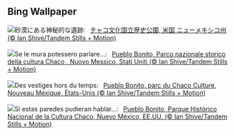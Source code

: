 ## Bing Wallpaper
![](https://www.bing.com/th?id=OHR.ChacoCulture_JA-JP9246689243_UHD.jpg&w=1000)砂漠にある神秘的な遺跡:&nbsp;&ensp;[チャコ文化国立歴史公園, 米国 ニューメキシコ州 (© Ian Shive/Tandem Stills + Motion)](https://www.bing.com/th?id=OHR.ChacoCulture_JA-JP9246689243_UHD.jpg)
<br><br/>
![](https://www.bing.com/th?id=OHR.ChacoCulture_IT-IT2917728990_UHD.jpg&w=1000)Se le mura potessero parlare...:&nbsp;&ensp;[Pueblo Bonito, Parco nazionale storico della cultura Chaco , Nuovo Messico, Stati Uniti (© Ian Shive/Tandem Stills + Motion)](https://www.bing.com/th?id=OHR.ChacoCulture_IT-IT2917728990_UHD.jpg)
<br><br/>
![](https://www.bing.com/th?id=OHR.ChacoCulture_FR-FR3333828021_UHD.jpg&w=1000)Des vestiges hors du temps:&nbsp;&ensp;[Pueblo Bonito, parc du Chaco Culture, Nouveau Mexique, États-Unis (© Ian Shive/Tandem Stills + Motion)](https://www.bing.com/th?id=OHR.ChacoCulture_FR-FR3333828021_UHD.jpg)
<br><br/>
![](https://www.bing.com/th?id=OHR.ChacoCulture_ES-ES0673787899_UHD.jpg&w=1000)Si estas paredes pudieran hablar...:&nbsp;&ensp;[Pueblo Bonito, Parque Histórico Nacional de la Cultura Chaco, Nuevo México, EE.UU. (© Ian Shive/Tandem Stills + Motion)](https://www.bing.com/th?id=OHR.ChacoCulture_ES-ES0673787899_UHD.jpg)
<br><br/>
